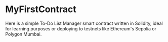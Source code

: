 # MyFirstContract
Here is a simple To-Do List Manager smart contract written in Solidity, ideal for learning purposes or deploying to testnets like Ethereum's Sepolia or Polygon Mumbai.
